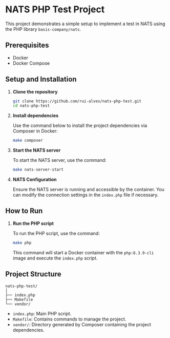 
# NATS PHP Test Project

This project demonstrates a simple setup to implement a test in NATS using the PHP library `basis-company/nats`.

## Prerequisites

- Docker
- Docker Compose

## Setup and Installation

1. **Clone the repository**

   ```sh
   git clone https://github.com/rui-alves/nats-php-test.git
   cd nats-php-test
   ```

2. **Install dependencies**

   Use the command below to install the project dependencies via Composer in Docker:

   ```sh
   make composer
   ```

3. **Start the NATS server**

   To start the NATS server, use the command:

   ```sh
   make nats-server-start
   ```

4. **NATS Configuration**

   Ensure the NATS server is running and accessible by the container. You can modify the connection settings in the `index.php` file if necessary.

## How to Run

1. **Run the PHP script**

   To run the PHP script, use the command:

   ```sh
   make php
   ```

   This command will start a Docker container with the `php:8.3.9-cli` image and execute the `index.php` script.

## Project Structure

```plaintext
nats-php-test/
│
├── index.php
├── Makefile
└── vendor/
```

- `index.php`: Main PHP script.
- `Makefile`: Contains commands to manage the project.
- `vendor/`: Directory generated by Composer containing the project dependencies.
